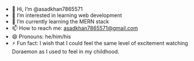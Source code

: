 - 👋 Hi, I’m @asadkhan7865571
- 👀 I’m interested in learning web development
- 🌱 I’m currently learning the MERN stack
- 📫 How to reach me: asadkhan7865571@gmail.com
- 😄 Pronouns: he/him/his
- ⚡ Fun fact: I wish that I could feel the same level of excitement watching Doraemon as I used to feel in my childhood. 

<!---
asadkhan7865571/asadkhan7865571 is a ✨ special ✨ repository because its `README.md` (this file) appears on your GitHub profile.
You can click the Preview link to take a look at your changes.
--->

